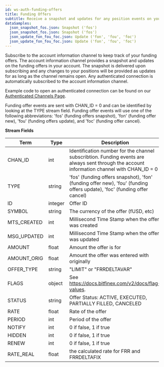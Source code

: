```yaml
---
id: ws-auth-funding-offers
title: Funding Offers
subtitle: Receive a snapshot and updates for any position events on your account.
dataSamples:
  json_snapshot_fos.json: Snapshot ('fos')
  json_snapshot_fos.json: Snapshot ('fos')
  json_update_fon_fou_foc.json: Update ('fon', 'fou', 'foc')
  json_update_fon_fou_foc.json: Update ('fon', 'fou', 'foc')
---
```


Subscribe to the account information channel to keep track of your funding offers. The account information channel provides a snapshot and updates on the funding offers in your account. The snapshot is delivered upon subscribing and any changes to your positions will be provided as updates for as long as the channel remains open. Any authenticated connection is automatically subscribed to the account information channel.

Example code to open an authenticated connection can be found on our [Authenticated Channels Page](doc:ws-auth).

Funding offer events are sent with CHAN_ID = 0 and can be identified by looking at the TYPE stream field. Funding offer events will use one of the following abbreviations: 'fos' (funding offers snapshot), 'fon' (funding offer new), 'fou' (funding offers update), and 'foc' (funding offer cancel).


**Stream Fields**

Term | Type | Description
-- | -- | --
CHAN_ID | int | Identification number for the channel subscribtion. Funding events are always sent through the account information channel with CHAN_ID = 0
TYPE | string | 'fos' (funding offers snapshot), 'fon' (funding offer new), 'fou' (funding offers update), 'foc' (funding offer cancel)
ID  |  integer  |  Offer ID
SYMBOL  |  string  |  The currency of the offer (fUSD, etc)
MTS_CREATED  |  int  |  Millisecond Time Stamp when the offer was created
MSG_UPDATED  |  int  |  Millisecond Time Stamp when the offer was updated
AMOUNT  |  float  |  Amount the offer is for
AMOUNT_ORIG  |  float  |  Amount the offer was entered with originally
OFFER_TYPE  |  string  | "LIMIT" or "FRRDELTAVAR"
FLAGS  |  object  |  See https://docs.bitfinex.com/v2/docs/flag-values.
STATUS  |  string  | Offer Status: ACTIVE, EXECUTED, PARTIALLY FILLED, CANCELED
RATE  |  float  |  Rate of the offer
PERIOD  |  int  |  Period of the offer
NOTIFY  |  int  |  0 if false, 1 if true
HIDDEN  |  int  |  0 if false, 1 if true
RENEW  |  int  |  0 if false, 1 if true
RATE_REAL  |  float  |  the calculated rate for FRR and FRRDELTAFIX
